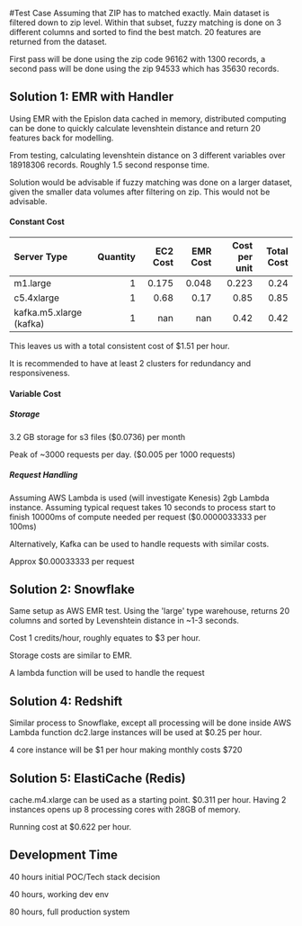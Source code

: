 #Test Case
Assuming that ZIP has to matched exactly. Main dataset is filtered down to zip level. Within that subset, fuzzy matching
is done on 3 different columns and sorted to find the best match. 20 features are returned from the dataset.

First pass will be done using the zip code 96162 with 1300 records, a second pass will be
done using the zip 94533 which has 35630 records.

## Solution 1: EMR with Handler

Using EMR with the Epislon data cached in memory, 
distributed computing can be done to quickly calculate levenshtein distance
and return 20 features back for modelling.

From testing, calculating levenshtein distance on 3 different variables over 18918306 records.
Roughly 1.5 second response time.

Solution would be advisable if fuzzy matching was done on a larger dataset, given the smaller data volumes after 
filtering on zip. This would not be advisable.

#### Constant Cost

 Server Type             |   Quantity |   EC2 Cost |   EMR Cost |   Cost per unit |   Total Cost |
:------------------------|-----------:|-----------:|-----------:|----------------:|-------------:|
 m1.large               |          1 |      0.175 |      0.048 |            0.223 |         0.24 |
 c5.4xlarge              |          1 |      0.68  |      0.17  |            0.85 |         0.85 |
 kafka.m5.xlarge (kafka) |          1 |    nan     |    nan     |            0.42 |         0.42 |

This leaves us with a total consistent cost of $1.51 per hour.

It is recommended to have at least 2 clusters for redundancy and responsiveness.

#### Variable Cost
##### Storage
3.2 GB storage for s3 files ($0.0736) per month

Peak of ~3000 requests per day. ($0.005 per 1000 requests)

##### Request Handling
Assuming AWS Lambda is used (will investigate Kenesis)
2gb Lambda instance. Assuming typical request takes 10 seconds to process start to finish
10000ms of compute needed per request ($0.0000033333 per 100ms)

Alternatively, Kafka can be used to handle requests with similar costs.

Approx $0.00033333 per request

## Solution 2: Snowflake
Same setup as AWS EMR test. Using the 'large' type warehouse, returns 20 columns
and sorted by Levenshtein distance in ~1-3 seconds. 

Cost 1 credits/hour, roughly equates to $3 per hour. 

Storage costs are similar to EMR.

A lambda function will be used to handle the request

## Solution 4: Redshift
Similar process to Snowflake, except all processing will be done inside AWS Lambda function
dc2.large instances will be used at $0.25 per hour.

4 core instance will be $1 per hour making monthly costs $720


## Solution 5: ElastiCache (Redis)
cache.m4.xlarge	can be used as a starting point. $0.311 per hour. Having 2 instances opens up 8 processing cores with 
28GB of memory. 

Running cost at $0.622 per hour.


## Development Time
40 hours initial POC/Tech stack decision

40 hours, working dev env

80 hours, full production system